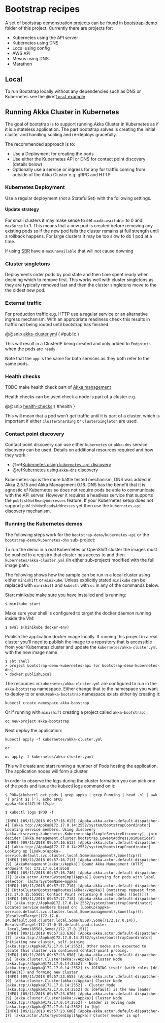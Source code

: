 # Bootstrap recipes

A set of bootstrap demonstration projects can be found in [bootstrap-demo](https://github.com/akka/akka-management/tree/master/bootstrap-demo) folder of this project. Currently there are projects for:

* Kubernetes using the API server
* Kubernetes using DNS
* Local using config
* AWS API
* Mesos using DNS
* Marathon

## Local

To run Bootstrap locally without any dependencies such as DNS or Kubernetes see the @ref[`local` example](local-config.md)

## Running Akka Cluster in Kubernetes

The goal of bootstrap is to support running Akka Cluster in Kubernetes as if it is a stateless application.
The part bootstrap solves is creating the initial cluster and handling scaling and re-deploys gracefully.

The recommended approach is to:

* Use a Deployment for creating the pods
* Use either the Kubernetes API or DNS for contact point discovery (details below)
* Optionally use a service or ingress for any for traffic coming from outside of the Akka Cluster e.g. gRPC and HTTP

### Kubernetes Deployment 

Use a regular deployment (not a StatefulSet) with the following settings. 

#### Update strategy

For small clusters it may make sense to set `maxUnavailable` to 0 and `maxSurge` to 1. 
This means that a new pod is created before removing any existing pods so if the new pod fails the cluster remains
at full strength until a rollback happens. For large clusters it may be too slow to do 1 pod at a time.

If using [SBR](https://developer.lightbend.com/docs/akka-commercial-addons/current/split-brain-resolver.html) have a `maxUnavailable` that will not cause downing

### Cluster singletons

Deployments order pods by pod state and then time spent ready when deciding which to remove first. This works well
with cluster singletons as they are typically removed last and then the cluster singletons move to the the oldest new pod.  

### External traffic

For production traffic e.g. HTTP use a regular service or an alternative ingress mechanism. 
With an appropriate readiness check this results in traffic not being routed until bootstrap has finished.

@@snip [akka-cluster.yml](/bootstrap-demo/kubernetes-dns/kubernetes/akka-cluster.yml)  { #public }

This will result in a ClusterIP being created and only added to `Endpoints` when the pods are `ready`

Note that the `app` is the same for both services as they both refer to the same pods. 

### Health checks

TODO make health check part of [Akka management](https://github.com/akka/akka-management/issues/364)

Health checks can be used check a node is part of a cluster e.g.

@@snip [health-checks](/bootstrap-demo/kubernetes-dns/src/main/scala/akka/cluster/bootstrap/KubernetesHealthChecks.scala)  { #health }

This will mean that a pod won't get traffic until it is part of a cluster, which is important
if either `ClusterSharding` or `ClusterSingleton` are used. 


### Contact point discovery


Contact point discovery can use either `kubernetes` or `akka-dns` service discovery can be used. Details
on additional resources required and how they work:

* @ref[Kubernetes using `kubernetes-api` discovery](kubernetes-api.md)
* @ref[Kubernetes using `akka-dns` discovery](kubernetes.md)

Kubernetes-api is the more battle tested mechanism, DNS was added in Akka 2.5.15 and Akka Management 0.18.
DNS has the benefit that it is agnostic of Kubernetes so does not require pods be able to communicate with the API
server. However it requires a headless service that supports the `publishNotReadyAddresses` feature. If your Kubernetes setup
does not support `publishNotReadyAddresses` yet then use the `kubernetes-api` discovery mechanism.

### Running the Kubernetes demos

The following steps work for the `bootstrap-demo/kubernetes-api` or the `bootstrap-demo/kubernetes-dns` sub-project:

To run the demo in a real Kubernetes or OpenShift cluster the images must be pushed to a registry that cluster
has access to and then `kubernetes/akka-cluster.yml` (in either sub-project) modified with the full image path.

The following shows how the sample can be run in a local cluster using either `minishift` or `minikube`. Unless
explicitly stated `minikube` can be replaced with `minishift` and `kubectl` with `oc` in any of the commands below.

Start [minikube](https://github.com/kubernetes/minikube) make sure you have installed and is running:

```
$ minikube start
```

Make sure your shell is configured to target the docker daemon running inside the VM:
 
```
$ eval $(minikube docker-env) 
```

Publish the application docker image locally. If running this project in a real cluster you'll need to publish the image to a repository
that is accessible from your Kubernetes cluster and update the `kubernetes/akka-cluster.yml` with the new image name.

```
$ sbt shell
> project bootstrap-demo-kubernetes-api (or bootstrap-demo-kubernetes-dns)
> docker:publishLocal 
```

The resources in `kubernetes/akka-cluster.yml` are configured to run in the `akka-bootstrap` namespace. Either change that to the namespace
you want to deploy to or ensure`akka-bootstrap` namespace exists either by creating it:

```
kubectl create namespace akka-boostrap
```

Or if running with `minishift` creating a project called `akka-bootstrap`:

```
oc new-project akka-bootstrap
```

Next deploy the application:

```
kubectl apply -f kubernetes/akka-cluster.yml

or

oc apply -f kubernetes/akka-cluster.yaml
```

This will create and start running a number of Pods hosting the application. The application nodes will form a cluster. 

In order to observe the logs during the cluster formation you can 
pick one of the pods and issue the kubectl logs command on it:

```
$ POD=$(kubectl get pods | grep appka | grep Running | head -n1 | awk '{ print $1 }'); echo $POD
appka-6bfdf47ff6-l7cpb

$ kubectl logs $POD -f
```

```
[INFO] [09/11/2018 09:57:16.612] [Appka-akka.actor.default-dispatcher-4] [akka.tcp://Appka@172.17.0.14:2552/system/bootstrapCoordinator] Locating service members. Using discovery [akka.discovery.kubernetes.KubernetesApiSimpleServiceDiscovery], join decider [akka.management.cluster.bootstrap.LowestAddressJoinDecider]                                                                
[INFO] [09/11/2018 09:57:16.613] [Appka-akka.actor.default-dispatcher-4] [akka.tcp://Appka@172.17.0.14:2552/system/bootstrapCoordinator] Looking up [Lookup(appka-service.default.svc.cluster.local,Some(management),Some(tcp))]                                                                                                                                                             
[INFO] [09/11/2018 09:57:16.713] [Appka-akka.actor.default-dispatcher-19] [AkkaManagement(akka://Appka)] Bound Akka Management (HTTP) endpoint to: 172.17.0.14:8558
[INFO] [09/11/2018 09:57:16.746] [Appka-akka.actor.default-dispatcher-17] [akka.actor.ActorSystemImpl(Appka)] Querying for pods with label selector: [actorSystemName=appka]
[INFO] [09/11/2018 09:57:17.710] [Appka-akka.actor.default-dispatcher-3] [HttpClusterBootstrapRoutes(akka://Appka)] Bootstrap request from 172.17.0.15:55502: Contact Point returning 0 seed-nodes ([Set()])                                                                                                                                                                                 
[INFO] [09/11/2018 09:57:17.718] [Appka-akka.actor.default-dispatcher-17] [akka.tcp://Appka@172.17.0.14:2552/system/bootstrapCoordinator] Located service members based on: [Lookup(appka-service.default.svc.cluster.local,Some(management),Some(tcp))]: [ResolvedTarget(172-17-0-14.default.pod.cluster.local,Some(8558),Some(/172.17.0.14)), ResolvedTarget(172-17-0-15.default.pod.cluster
.local,Some(8558),Some(/172.17.0.15))]
[INFO] [09/11/2018 09:57:23.636] [Appka-akka.actor.default-dispatcher-17] [akka.tcp://Appka@172.17.0.14:2552/system/bootstrapCoordinator] Initiating new cluster, self-joining [akka.tcp://Appka@172.17.0.14:2552]. Other nodes are expected to locate this cluster via continued contact-point probing.                                                                                     
[INFO] [09/11/2018 09:57:23.650] [Appka-akka.actor.default-dispatcher-19] [akka.cluster.Cluster(akka://Appka)] Cluster Node [akka.tcp://Appka@172.17.0.14:2552] - Node [akka.tcp://Appka@172.17.0.14:2552] is JOINING itself (with roles [dc-default]) and forming new cluster                                                                                                               
[INFO] [09/11/2018 09:57:23.655] [Appka-akka.actor.default-dispatcher-19] [akka.cluster.Cluster(akka://Appka)] Cluster Node [akka.tcp://Appka@172.17.0.14:2552] - Cluster Node [akka.tcp://Appka@172.17.0.14:2552] dc [default] is the new leader                                                                                                                                            
[INFO] [09/11/2018 09:57:23.676] [Appka-akka.actor.default-dispatcher-19] [akka.cluster.Cluster(akka://Appka)] Cluster Node [akka.tcp://Appka@172.17.0.14:2552] - Leader is moving node [akka.tcp://Appka@172.17.0.14:2552] to [Up]                                                                                                                                                          
[INFO] [09/11/2018 09:57:23.680] [Appka-akka.actor.default-dispatcher-17] [akka.actor.ActorSystemImpl(Appka)] Cluster member is up!

```

